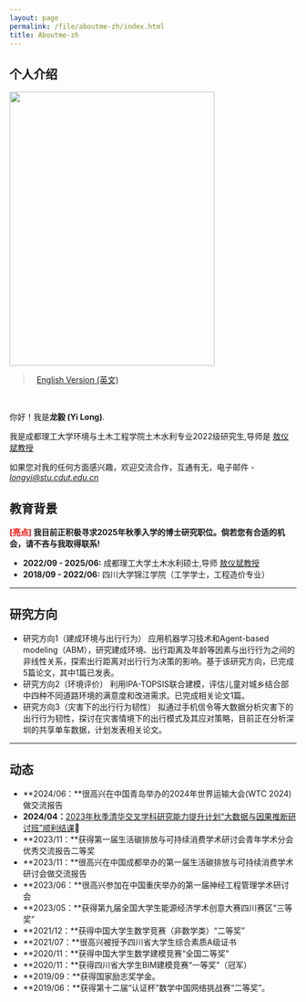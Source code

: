 ```yaml
---
layout: page
permalink: /file/aboutme-zh/index.html
title: Aboutme-zh
---
```


## 个人介绍

<img src="https://longyistar.github.io/longyi.jpg" class="floatpic" width="360" height="480">

> &nbsp; [English Version (英文)](https://longyistar.github.io/)
<br>

你好！我是**龙毅 (Yi Long)**.

我是成都理工大学环境与土木工程学院土木水利专业2022级研究生,导师是 [敖仪斌教授](https://hgycg.cdut.edu.cn/teacher/10201402305)

如果您对我的任何方面感兴趣，欢迎交流合作，互通有无，电子邮件 - *longyi@stu.cdut.edu.cn*

## 教育背景

**<font color='red'>[亮点]</font> 我目前正积极寻求2025年秋季入学的博士研究职位。倘若您有合适的机会，请不吝与我取得联系!**

- **2022/09 - 2025/06:** 成都理工大学土木水利硕士,导师 [敖仪斌教授](https://hgycg.cdut.edu.cn/teacher/10201402305)
- **2018/09 - 2022/06:** 四川大学锦江学院（工学学士，工程造价专业）

---

## 研究方向

- 研究方向1（建成环境与出行行为）
	应用机器学习技术和Agent-based modeling（ABM），研究建成环境、出行距离及年龄等因素与出行行为之间的非线性关系，探索出行距离对出行行为决策的影响。基于该研究方向，已完成5篇论文，其中1篇已发表。
- 研究方向2（环境评价）
	利用IPA-TOPSIS联合建模，评估儿童对城乡结合部中四种不同道路环境的满意度和改进需求。已完成相关论文1篇。
- 研究方向3（灾害下的出行行为韧性）
	拟通过手机信令等大数据分析灾害下的出行行为韧性，探讨在灾害情境下的出行模式及其应对策略，目前正在分析深圳的共享单车数据，计划发表相关论文。

---

## 动态

- **2024/06：**很高兴在中国青岛举办的2024年世界运输大会(WTC 2024)做交流报告
- **2024/04：**[2023年秋季清华交叉学科研究能力提升计划“大数据与因果推断研讨班”顺利结课](https://longyistar.github.io/mypaper/project/Course_completion_certificate.pdf)🔗
- **2023/11：**获得第一届生活碳排放与可持续消费学术研讨会青年学术分会优秀交流报告二等奖
- **2023/11：**很高兴在中国成都举办的第一届生活碳排放与可持续消费学术研讨会做交流报告
- **2023/06：**很高兴参加在中国重庆举办的第一届神经工程管理学术研讨会
- **2023/05：**获得第九届全国大学生能源经济学术创意大赛四川赛区“三等奖”
- **2021/12：**获得中国大学生数学竞赛（非数学类）“二等奖”
- **2021/07：**很高兴被授予四川省大学生综合素质A级证书
- **2020/11：**获得中国大学生数学建模竞赛“全国二等奖”
- **2020/11：**获得四川省大学生BIM建模竞赛“一等奖”（冠军）
- **2019/09：**获得国家励志奖学金。
- **2019/06：**获得第十二届“认证杯”数学中国网络挑战赛“二等奖”。